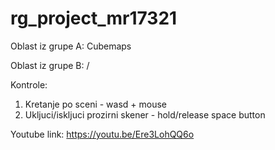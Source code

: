 # rg_project_mr17321

Oblast iz grupe A: Cubemaps

Oblast iz grupe B: /

Kontrole:

1) Kretanje po sceni - wasd + mouse
2) Ukljuci/iskljuci prozirni skener - hold/release space button

Youtube link:
https://youtu.be/Ere3LohQQ6o
